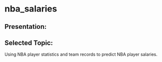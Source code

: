 # nba_salaries

## Presentation:

## Selected Topic:

Using NBA player statistics and team records to predict NBA player salaries.
